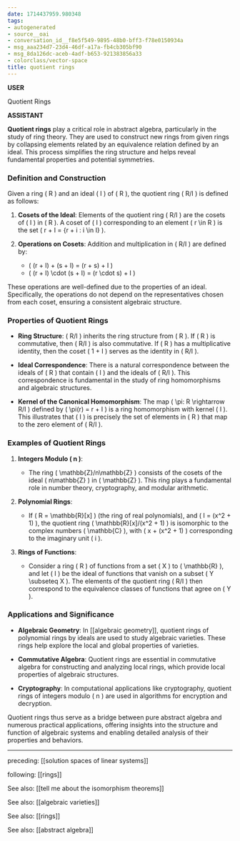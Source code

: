 ```yaml
---
date: 1714437959.980348
tags:
- autogenerated
- source__oai
- conversation_id__f8e5f549-9895-48b0-bff3-f78e0150934a
- msg_aaa234d7-23d4-46df-a17a-fb4cb305bf90
- msg_8da126dc-aceb-4adf-b653-921383856a33
- colorclass/vector-space
title: quotient rings
---
```


**USER**

Quotient Rings


**ASSISTANT**

**Quotient rings** play a critical role in abstract algebra, particularly in the study of ring theory. They are used to construct new rings from given rings by collapsing elements related by an equivalence relation defined by an ideal. This process simplifies the ring structure and helps reveal fundamental properties and potential symmetries.

### Definition and Construction

Given a ring \( R \) and an ideal \( I \) of \( R \), the quotient ring \( R/I \) is defined as follows:

1. **Cosets of the Ideal**: Elements of the quotient ring \( R/I \) are the cosets of \( I \) in \( R \). A coset of \( I \) corresponding to an element \( r \in R \) is the set \( r + I = \{r + i : i \in I\} \).

2. **Operations on Cosets**: Addition and multiplication in \( R/I \) are defined by:
   - \( (r + I) + (s + I) = (r + s) + I \)
   - \( (r + I) \cdot (s + I) = (r \cdot s) + I \)

These operations are well-defined due to the properties of an ideal. Specifically, the operations do not depend on the representatives chosen from each coset, ensuring a consistent algebraic structure.

### Properties of Quotient Rings

- **Ring Structure**: \( R/I \) inherits the ring structure from \( R \). If \( R \) is commutative, then \( R/I \) is also commutative. If \( R \) has a multiplicative identity, then the coset \( 1 + I \) serves as the identity in \( R/I \).

- **Ideal Correspondence**: There is a natural correspondence between the ideals of \( R \) that contain \( I \) and the ideals of \( R/I \). This correspondence is fundamental in the study of ring homomorphisms and algebraic structures.

- **Kernel of the Canonical Homomorphism**: The map \( \pi: R \rightarrow R/I \) defined by \( \pi(r) = r + I \) is a ring homomorphism with kernel \( I \). This illustrates that \( I \) is precisely the set of elements in \( R \) that map to the zero element of \( R/I \).

### Examples of Quotient Rings

1. **Integers Modulo \( n \)**:
   - The ring \( \mathbb{Z}/n\mathbb{Z} \) consists of the cosets of the ideal \( n\mathbb{Z} \) in \( \mathbb{Z} \). This ring plays a fundamental role in number theory, cryptography, and modular arithmetic.

2. **Polynomial Rings**:
   - If \( R = \mathbb{R}[x] \) (the ring of real polynomials), and \( I = (x^2 + 1) \), the quotient ring \( \mathbb{R}[x]/(x^2 + 1) \) is isomorphic to the complex numbers \( \mathbb{C} \), with \( x + (x^2 + 1) \) corresponding to the imaginary unit \( i \).

3. **Rings of Functions**:
   - Consider a ring \( R \) of functions from a set \( X \) to \( \mathbb{R} \), and let \( I \) be the ideal of functions that vanish on a subset \( Y \subseteq X \). The elements of the quotient ring \( R/I \) then correspond to the equivalence classes of functions that agree on \( Y \).

### Applications and Significance

- **Algebraic Geometry**: In [[algebraic geometry]], quotient rings of polynomial rings by ideals are used to study algebraic varieties. These rings help explore the local and global properties of varieties.

- **Commutative Algebra**: Quotient rings are essential in commutative algebra for constructing and analyzing local rings, which provide local properties of algebraic structures.

- **Cryptography**: In computational applications like cryptography, quotient rings of integers modulo \( n \) are used in algorithms for encryption and decryption.

Quotient rings thus serve as a bridge between pure abstract algebra and numerous practical applications, offering insights into the structure and function of algebraic systems and enabling detailed analysis of their properties and behaviors.


---

preceding: [[solution spaces of linear systems]]  


following: [[rings]]

See also: [[tell me about the isomorphism theorems]]


See also: [[algebraic varieties]]


See also: [[rings]]


See also: [[abstract algebra]]